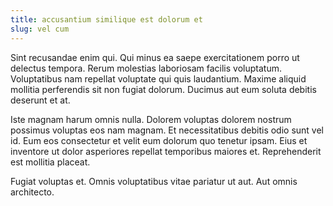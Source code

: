 ```yaml
---
title: accusantium similique est dolorum et
slug: vel cum
---
```


Sint recusandae enim qui. Qui minus ea saepe exercitationem porro ut delectus tempora. Rerum molestias laboriosam facilis voluptatum. Voluptatibus nam repellat voluptate qui quis laudantium. Maxime aliquid mollitia perferendis sit non fugiat dolorum. Ducimus aut eum soluta debitis deserunt et at.

Iste magnam harum omnis nulla. Dolorem voluptas dolorem nostrum possimus voluptas eos nam magnam. Et necessitatibus debitis odio sunt vel id. Eum eos consectetur et velit eum dolorum quo tenetur ipsam. Eius et inventore ut dolor asperiores repellat temporibus maiores et. Reprehenderit est mollitia placeat.

Fugiat voluptas et. Omnis voluptatibus vitae pariatur ut aut. Aut omnis architecto.

